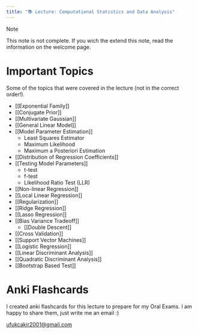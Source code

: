 ```yaml
---
title: "📚 Lecture: Computational Statistics and Data Analysis"
---
```

>[!note]
>This note is not complete. If you wich the extend this note, read the information on the welcome page.


# Important Topics
Some of the topics that were covered in the lecture (not in the correct order!).
- [[Exponential Family]]
- [[Conjugate Prior]]
- [[Multivariate Gaussian]]
- [[General Linear Model]]
- [[Model Parameter Estimation]]
	- Least Squares Estimator
	- Maximum Likelihood
	- Maximum a Posteriori Estimation
- [[Distribution of Regression Coefficients]]
- [[Testing Model Parameters]]
	- t-test
	- f-test
	- Likelihood Ratio Test (LLR)
- [[Non-linear Regression]]
- [[Local Linear Regression]]
- [[Regularization]]
- [[Ridge Regression]]
- [[Lasso Regression]]
- [[Bias Variance Tradeoff]]
	- [[Double Descent]]
- [[Cross Validation]]
- [[Support Vector Machines]]
- [[Logistic Regression]]
- [[Linear Discriminant Analysis]]
- [[Quadratic Discriminant Analysis]]
- [[Bootstrap Based Test]]




# Anki Flashcards
I created anki flashcards for this lecture to prepare for my Oral Exams. I am happy to share them, just write me an email :)

[ufukcakir2001@gmail.com](ufukcakir2001@gmail.com)
